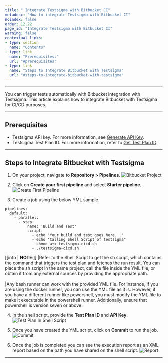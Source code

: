 ```yaml
---
title: " Integrate Testsigma with Bitbucket CI"
metadesc: "How to integrate Testsigma with Bitbucket CI"
noindex: false
order: 12.22
page_id: "Integrate Testsigma with Bitbucket CI"
warning: false
contextual_links:
- type: section
  name: "Contents"
- type: link
  name: "Prerequisites:"
  url: "#prerequisites"
- type: link
  name: "Steps to Integrate Bitbucket with Testsigma"
  url: "#steps-to-integrate-bitbucket-with-testsigma"
---
```

---

You can trigger tests automatically with Bitbucket integration with Testsigma. This article explains how to integrate Bitbucket with Testsigma for CI/CD purposes.

---

## **Prerequisites**
- Testsigma API key. For more information, see [Generate API Key](https://testsigma.com/docs/configuration/api-keys/).
- Testsigma Test Plan ID. For more information, refer to [Get Test Plan ID](https://testsigma.com/docs/continuous-integration/get-test-plan-details/).

---

## **Steps to Integrate Bitbucket with Testsigma**
1. On your project, navigate to **Repository > Pipelines**.
![Bitbucket Project](https://s3.amazonaws.com/static-docs.testsigma.com/new_images/projects/applications/bbprojet.png)

2. Click on **Create your first pipeline** and select **Starter pipeline**.
![Create First Pipeline](https://s3.amazonaws.com/static-docs.testsigma.com/new_images/projects/applications/plbb.png)

3. Create a job using the below YML sample.

```
pipelines:
  default:
    - parallel:
      - step:
          name: 'Build and Test'
          script:
            - echo "Your build and test goes here..."
            - echo "Calling Shell Script of testsigma"
            - chmod a+x testsigma-cicd.sh
            - ./testsigma-cicd.sh
```

[[info | **NOTE**:]]
|Refer to the Shell Script to get the sh script, which contains the command that triggers the test plan and fetches the run result. You can place the sh script in the same project, call the file inside the YML file, or obtain it from any external sources by providing the appropriate path.<br> <br>
|Any bash runner can work with the provided YML file. For instance, if you are using the docker runner, you can use the YML file as it is. However, if you have a different runner like powershell, you must modify the YML file to make it executable in the powershell runner. Additionally, ensure that powershell is version seven or above.

4. In the shell script, provide the **Test Plan ID** and **API Key**. 
![Test Plan In Shell Script](https://s3.amazonaws.com/static-docs.testsigma.com/new_images/projects/applications/tsssbb.png)

5. Once you have created the YML script, click on **Commit** to run the job.
![Commit](https://s3.amazonaws.com/static-docs.testsigma.com/new_images/projects/applications/firstplbb.png)

6. Once the job is completed you can see the execution report as an XML report based on the path you have shared on the shell script.
![Report](https://s3.amazonaws.com/static-docs.testsigma.com/new_images/projects/applications/buildbb.png)

---
